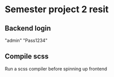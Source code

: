 # Semester project 2 resit

## Backend login

"admin"
"Pass1234"

## Compile scss

Run a scss compiler before spinning up frontend
